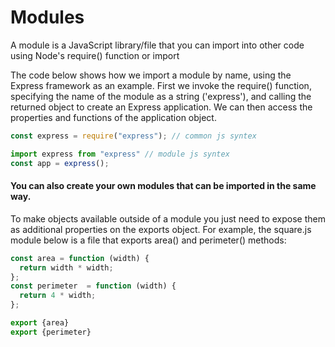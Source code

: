 # Modules
A module is a JavaScript library/file that you can import into other code using Node's require() function or import 

The code below shows how we import a module by name, using the Express framework as an example. First we invoke the require() function, specifying the name of the module as a string ('express'), and calling the returned object to create an Express application. We can then access the properties and functions of the application object.

```js
const express = require("express"); // common js syntex

import express from "express" // module js syntex 
const app = express();


```

#### You can also create your own modules that can be imported in the same way.

To make objects available outside of a module you just need to expose them as additional properties on the exports object. For example, the square.js module below is a file that exports area() and perimeter() methods:
```js
const area = function (width) {
  return width * width;
};
const perimeter  = function (width) {
  return 4 * width;
};

export {area}
export {perimeter}

```